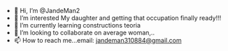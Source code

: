 - 👋 Hi, I’m @JandeMan2
- 👀 I’m interested My daughter and getting that occupation finally ready!!!
- 🌱 I’m currently learning constructions teoria
- 💞️ I’m looking to collaborate on average woman,..
- 📫 How to reach me...email: jandeman310884@gmail.com

<!---
JandeMan2/JandeMan2 is a ✨ special ✨ repository because its `README.md` (this file) appears on your GitHub profile.
You can  the Preview link to take a look at your changes.
--->
